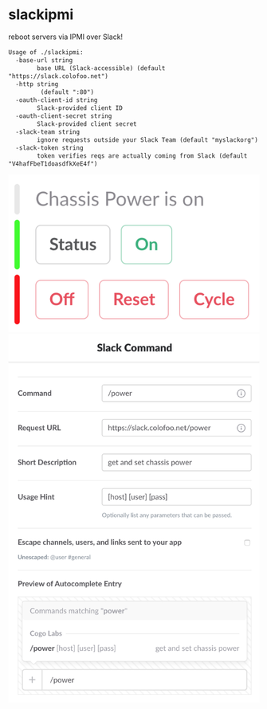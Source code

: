 # slackipmi
reboot servers via IPMI over Slack!
```
Usage of ./slackipmi:
  -base-url string
    	base URL (Slack-accessible) (default "https://slack.colofoo.net")
  -http string
    	 (default ":80")
  -oauth-client-id string
    	Slack-provided client ID
  -oauth-client-secret string
    	Slack-provided client secret
  -slack-team string
    	ignore requests outside your Slack Team (default "myslackorg")
  -slack-token string
    	token verifies reqs are actually coming from Slack (default "V4hafFbeT1doasdfkXeE4f")
```
![image](screenshots/slack-buttons.png)
![image](screenshots/slack-command.png)

